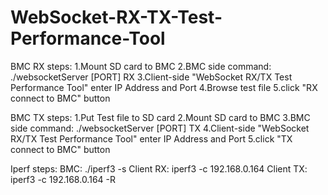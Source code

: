 # WebSocket-RX-TX-Test-Performance-Tool

BMC RX steps:
1.Mount SD card to BMC
2.BMC side command: ./websocketServer [PORT] RX
3.Client-side "WebSocket RX/TX Test Performance Tool" enter IP Address and Port
4.Browse test file
5.click "RX connect to BMC" button

BMC TX steps:
1.Put Test file to SD card
2.Mount SD card to BMC
3.BMC side command: ./websocketServer [PORT] TX
4.Client-side "WebSocket RX/TX Test Performance Tool" enter IP Address and Port
5.click "TX connect to BMC" button


Iperf steps:
BMC: ./iperf3 -s
Client RX: iperf3 -c 192.168.0.164
Client TX: iperf3 -c 192.168.0.164 -R

